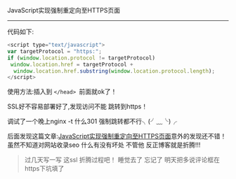 JavaScript实现强制重定向至HTTPS页面
***
代码如下:
```javascript
<script type="text/javascript">
var targetProtocol = "https:";
if (window.location.protocol != targetProtocol)
 window.location.href = targetProtocol +
  window.location.href.substring(window.location.protocol.length);
</script>
```
使用方法:插入到 `</head> `前面就ok了！

SSL好不容易部署好了,发现访问不能 跳转到https！

调试了一个晚上nginx -t  什么301 强制跳转都不行╮(╯﹏╰)╭

后面发现这篇文章:<a href="http://www.jb51.net/article/67555.htm" target="_blank">JavaScript实现强制重定向至HTTPS页面</a>意外的发现还不错！虽然不知道对网站收录seo 什么有没有坏处 不管他 反正博客就是折腾!!!

>过几天写一写 这ssl 折腾过程吧！ 睡觉去了   忘记了 明天把多说评论框在https下坑填了

<div id="cloud-tie-wrapper" class="cloud-tie-wrapper"></div>
<script>
  var cloudTieConfig = {
    url: document.location.href, 
    sourceId: "",
    productKey: "d09efa833885470f8ee5a40327eb664f",
    target: "cloud-tie-wrapper"
  };
</script>
<script src="https://img1.cache.netease.com/f2e/tie/yun/sdk/loader.js"></script>
